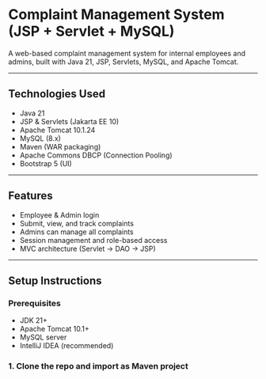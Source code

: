 # Complaint Management System (JSP + Servlet + MySQL)

A web-based complaint management system for internal employees and admins, built with Java 21, JSP, Servlets, MySQL, and Apache Tomcat.

---

##  Technologies Used

- Java 21
- JSP & Servlets (Jakarta EE 10)
- Apache Tomcat 10.1.24
- MySQL (8.x)
- Maven (WAR packaging)
- Apache Commons DBCP (Connection Pooling)
- Bootstrap 5 (UI)

---

##  Features

- Employee & Admin login
- Submit, view, and track complaints
- Admins can manage all complaints
- Session management and role-based access
- MVC architecture (Servlet → DAO → JSP)

---

##  Setup Instructions

### Prerequisites
- JDK 21+
- Apache Tomcat 10.1+
- MySQL server
- IntelliJ IDEA (recommended)

### 1. Clone the repo and import as Maven project
